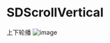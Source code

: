 # SDScrollVertical
上下轮播
![image](https://github.com/zhangsuya/SDScrollVertical.git/SDScrollVertical/SDScrollVertical/Ver.gif)

